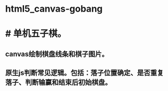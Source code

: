 # html5_canvas-gobang

# # 单机五子棋。

## canvas绘制棋盘线条和棋子图片。

## 原生js判断常见逻辑。包括：落子位置确定、是否重复落子、判断输赢和结束后初始棋盘。
